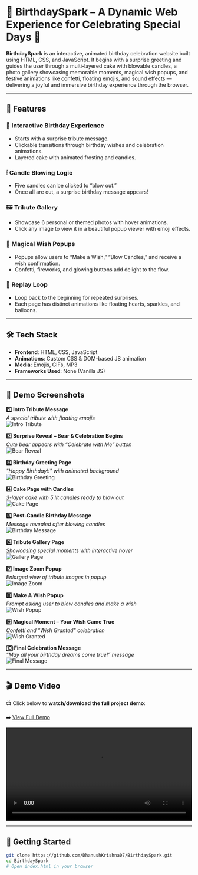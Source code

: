 # 🎂 BirthdaySpark – A Dynamic Web Experience for Celebrating Special Days 💖

**BirthdaySpark** is an interactive, animated birthday celebration website built using HTML, CSS, and JavaScript. It begins with a surprise greeting and guides the user through a multi-layered cake with blowable candles, a photo gallery showcasing memorable moments, magical wish popups, and festive animations like confetti, floating emojis, and sound effects — delivering a joyful and immersive birthday experience through the browser.

---

## 🚀 Features

### 🎂 Interactive Birthday Experience
- Starts with a surprise tribute message.
- Clickable transitions through birthday wishes and celebration animations.
- Layered cake with animated frosting and candles.

### 🕯 Candle Blowing Logic
- Five candles can be clicked to “blow out.”
- Once all are out, a surprise birthday message appears!

### 🖼️ Tribute Gallery
- Showcase 6 personal or themed photos with hover animations.
- Click any image to view it in a beautiful popup viewer with emoji effects.

### 🎁 Magical Wish Popups
- Popups allow users to “Make a Wish,” “Blow Candles,” and receive a wish confirmation.
- Confetti, fireworks, and glowing buttons add delight to the flow.

### 🔁 Replay Loop
- Loop back to the beginning for repeated surprises.
- Each page has distinct animations like floating hearts, sparkles, and balloons.

---

## 🛠 Tech Stack

- **Frontend**: HTML, CSS, JavaScript  
- **Animations**: Custom CSS & DOM-based JS animation  
- **Media**: Emojis, GIFs, MP3  
- **Frameworks Used**: None (Vanilla JS)

---

## 📸 Demo Screenshots

**1️⃣ Intro Tribute Message**  
_A special tribute with floating emojis_  
![Intro Tribute](assets/screenshots/1_Intro_Tribute.png)

**2️⃣ Surprise Reveal – Bear & Celebration Begins**  
_Cute bear appears with “Celebrate with Me” button_  
![Bear Reveal](assets/screenshots/2_Celebrate_Activated.png)

**3️⃣ Birthday Greeting Page**  
_"Happy Birthday!!" with animated background_  
![Birthday Greeting](assets/screenshots/3_Birthday_Greeting.png)

**4️⃣ Cake Page with Candles**  
_3-layer cake with 5 lit candles ready to blow out_  
![Cake Page](assets/screenshots/4_Cake_Page.png)

**5️⃣ Post-Candle Birthday Message**  
_Message revealed after blowing candles_  
![Birthday Message](assets/screenshots/5_Birthday_Message.png)

**6️⃣ Tribute Gallery Page**  
_Showcasing special moments with interactive hover_  
![Gallery Page](assets/screenshots/6_Gallery_Page.png)

**7️⃣ Image Zoom Popup**  
_Enlarged view of tribute images in popup_  
![Image Zoom](assets/screenshots/7_Image_Popup.png)

**8️⃣ Make A Wish Popup**  
_Prompt asking user to blow candles and make a wish_  
![Wish Popup](assets/screenshots/8_Wish_Popup.png)

**9️⃣ Magical Moment – Your Wish Came True**  
_Confetti and "Wish Granted" celebration_  
![Wish Granted](assets/screenshots/9_Wish_Granted.png)

**🔟 Final Celebration Message**  
_“May all your birthday dreams come true!” message_  
![Final Message](assets/screenshots/10_Wish_Final_Message.png)



---

## 🎬 Demo Video

📺 Click below to **watch/download the full project demo**:

➡️ [View Full Demo](assets/demo/Full_Demo_Project.mp4)

<video width="100%" controls>
  <source src="assets/demo/Full_Demo_Project.mp4" type="video/mp4">
  Your browser does not support the video tag.
</video>

---

## 🚀 Getting Started

```bash
git clone https://github.com/DhanushKrishna07/BirthdaySpark.git
cd BirthdaySpark
# Open index.html in your browser
